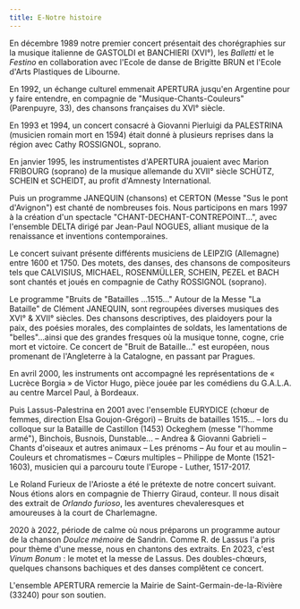 ```yaml
---
title: E-Notre histoire
---
```

En décembre 1989 notre premier concert présentait des chorégraphies sur la musique italienne de GASTOLDI et BANCHIERI (XVI°), les _Balletti_ et le _Festino_ en collaboration avec l'Ecole de danse de Brigitte BRUN et l'Ecole d'Arts Plastiques de Libourne.

En 1992, un échange culturel emmenait APERTURA jusqu'en Argentine pour y faire entendre, en compagnie de "Musique-Chants-Couleurs" (Parenpuyre, 33), des chansons françaises du XVI° siècle.

En 1993 et 1994, un concert consacré à Giovanni Pierluigi da PALESTRINA (musicien romain mort en 1594) était donné à plusieurs reprises dans la région avec Cathy ROSSIGNOL, soprano.

En janvier 1995, les instrumentistes d'APERTURA jouaient avec Marion FRIBOURG (soprano) de la musique allemande du XVII° siècle SCHÜTZ, SCHEIN et SCHEIDT, au profit d'Amnesty International.

Puis un programme JANEQUIN (chansons) et CERTON (Messe "Sus le pont d'Avignon") est chanté de nombreuses fois. Nous participons en mars 1997 à la création d'un spectacle "CHANT-DECHANT-CONTREPOINT...", avec l'ensemble DELTA dirigé par Jean-Paul NOGUES, alliant musique de la renaissance et inventions contemporaines.

Le concert suivant présente différents musiciens de LEIPZIG (Allemagne) entre 1600 et 1750. Des motets, des danses, des chansons de compositeurs tels que CALVISIUS, MICHAEL, ROSENMÜLLER, SCHEIN, PEZEL et BACH sont chantés et joués en compagnie de Cathy ROSSIGNOL (soprano).

Le programme "Bruits de "Batailles ...1515..." Autour de la Messe "La Bataille" de Clément JANEQUIN, sont regroupées diverses musiques des XVI° & XVII° siècles. Des chansons descriptives, des plaidoyers pour la paix, des poésies morales, des complaintes de soldats, les lamentations de "belles"...ainsi que des grandes fresques où la musique tonne, cogne, crie mort et victoire. Ce concert de "Bruit de Bataille..." est européen, nous promenant de l'Angleterre à la Catalogne, en passant par Pragues.

En avril 2000, les instruments ont accompagné les représentations de « Lucrèce Borgia » de Victor Hugo, pièce jouée par les comédiens du   G.A.L.A. au centre Marcel Paul, à Bordeaux.

Puis  Lassus-Palestrina en 2001 avec l'ensemble EURYDICE (chœur de femmes, direction Elsa Goujon-Grégori) – Bruits de batailles 1515... – lors du colloque sur la Bataille de Castillon (1453) Ockeghem (messe "l'homme armé"), Binchois, Busnois, Dunstable... – Andrea & Giovanni Gabrieli – Chants d'oiseaux et autres animaux – Les prénoms – Au four et au moulin – Couleurs et chromatismes – Cœurs multiples – Philippe de Monte (1521-1603), musicien qui a parcouru toute l'Europe - Luther, 1517-2017. 

Le Roland Furieux de l'Arioste a été le prétexte de notre concert suivant. Nous étions alors en compagnie de Thierry Giraud, conteur. Il nous disait des extrait de _Orlando furioso_, les aventures chevaleresques et amoureuses à la court de Charlemagne.

2020 à 2022, période de calme où nous préparons un programme autour de la chanson _Doulce mémoire_ de Sandrin. Comme R. de Lassus l'a pris pour thème d'une messe, nous en chantons des extraits.
En 2023, c'est _Vinum Bonum_ : le motet et la messe de Lassus. Des doubles-chœurs, quelques chansons bachiques et des danses complêtent ce concert.


L'ensemble APERTURA remercie la Mairie de Saint-Germain-de-la-Rivière (33240) pour son soutien.